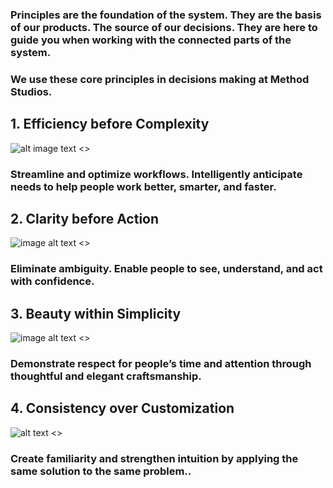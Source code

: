 ### Principles are the foundation of the system. They are the basis of our products. The source of our decisions. They are here to guide you when working with the connected parts of the system.

### We use these core principles in decisions making at Method Studios.

## 1. Efficiency before Complexity

![alt image text <>][logo]

[logo]: https://www.lightningdesignsystem.com/assets/images/guidelines/img-efficiency.svg "Logo Title Text 2"

### Streamline and optimize workflows. Intelligently anticipate needs to help people work better, smarter, and faster.

## 2. Clarity before Action

![image alt text <>][logo2]

[logo2]: https://www.lightningdesignsystem.com/assets/images/guidelines/img-clarity.svg "Logo Title Text 2"

### Eliminate ambiguity. Enable people to see, understand, and act with confidence.

## 3. Beauty within Simplicity

![image alt text <>][logo3]

[logo3]: https://www.lightningdesignsystem.com/assets/images/guidelines/img-beauty.svg "Logo Title Text 2"

### Demonstrate respect for people’s time and attention through thoughtful and elegant craftsmanship.

## 4. Consistency over Customization

![alt text <>][logo4]

[logo4]: https://www.lightningdesignsystem.com/assets/images/guidelines/img-consistency.svg "Logo Title Text 2"

### Create familiarity and strengthen intuition by applying the same solution to the same problem..

